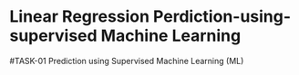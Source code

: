 # Linear Regression Perdiction-using-supervised Machine Learning
#TASK-01
   Prediction using Supervised Machine Learning (ML)

